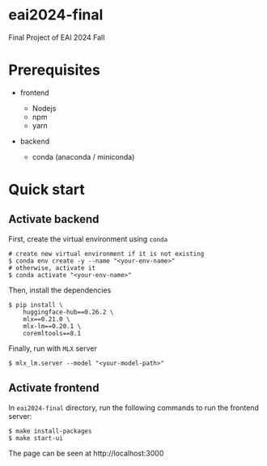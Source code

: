 # eai2024-final
Final Project of EAI 2024 Fall

# Prerequisites

- frontend
    - Nodejs
    - npm
    - yarn

- backend
    - conda (anaconda / miniconda)

# Quick start

## Activate backend

First, create the virtual environment using `conda`

```shell
# create new virtual environment if it is not existing
$ conda env create -y --name "<your-env-name>"
# otherwise, activate it
$ conda activate "<your-env-name>"
```

Then, install the dependencies

```shell
$ pip install \
    huggingface-hub==0.26.2 \
    mlx==0.21.0 \
    mlx-lm==0.20.1 \
    coremltools==8.1
```

Finally, run with `MLX` server

```shell
$ mlx_lm.server --model "<your-model-path>"
```

## Activate frontend

In `eai2024-final` directory, run the following commands to run the frontend server:

```shell
$ make install-packages
$ make start-ui
```

The page can be seen at http://localhost:3000
